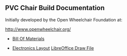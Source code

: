 
## PVC Chair Build Documentation

Initially developed by the Open Wheelchair Foundation at:

http://www.openwheelchair.org/

* [Bill Of Materials](https://docs.google.com/spreadsheets/d/1bKTSlYI-VXHVKByr3TpmT4WPJDfsZL3mFjEXyMhEeBg/edit?usp=sharing)

* [Electronics Layout](electronics_diagram.pdf) [LibreOffice Draw File](electronics_diagram.odg)

